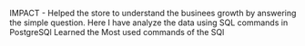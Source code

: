 IMPACT - Helped the store to understand the businees growth by answering the simple question.
Here I have analyze the data using SQL commands in PostgreSQl
Learned the Most used commands of the SQl
